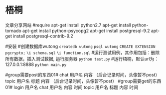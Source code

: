 梧桐
================
文章分享网站
#require
apt-get install python2.7
apt-get install python-tornado
apt-get install python-psycopg2
apt-get install postgresql-9.2
apt-get install postgresql-contrib-9.2

#安装
\#创建数据库wutong
`createdb wutong`
`psql wutong`
`CREATE EXTENSION pgcrypto;`
`\i schema.sql`
`\i function.sql`
\#运行测试用例，其作用包括：删除所有数据，插入测试数据, 运行服务器
`python test.py`
\#运行梧桐，默认url为：127.0.0.1:8888
`python main.py`

#group需要post的东西01#
chat 用户名 内容 （后台记录时间，头像暂不post）
topic 用户名 标题 内容 （后台记录时间，头像暂不post）
#group需要get的东西01#
login 用户名
chat 用户名 内容 时间
topic 用户名 标题 内容 时间
